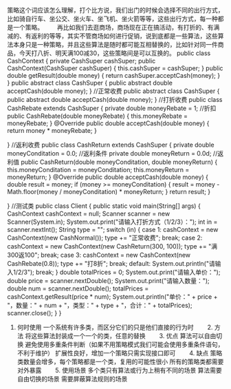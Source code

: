 
策略这个词应该怎么理解，打个比方说，我们出门的时候会选择不同的出行方式，比如骑自行车、坐公交、坐火车、坐飞机、坐火箭等等，这些出行方式，每一种都是一个策略。
　　再比如我们去逛商场，商场现在正在搞活动，有打折的、有满减的、有返利的等等，其实不管商场如何进行促销，说到底都是一些算法，这些算法本身只是一种策略，并且这些算法是随时都可能互相替换的，比如针对同一件商品，今天打八折、明天满100减30，这些策略间是可以互换的。
public class CashContext {
    private CashSuper cashSuper;
    public CashContext(CashSuper cashSuper) {
        this.cashSuper = cashSuper;
    }
    public double getResult(double money) {
        return cashSuper.acceptCash(money);
    }
}
public abstract class CashSuper {
 public abstract double acceptCash(double money);
}
//正常收费
public abstract class CashSuper {
 public abstract double acceptCash(double money);
 }
//打折收费
public class CashRebate extends CashSuper {
    private double moneyRebate = 1;    //折扣
    public CashRebate(double moneyRebate) {
        this.moneyRebate = moneyRebate;
    }
    @Override
    public double acceptCash(double money) {
        return money * moneyRebate;
    }

}
//返利收费
public class CashReturn extends CashSuper {
    private double moneyConditation = 0.0;    //返利条件
    private double moneyReturn = 0.0d;    //返利值
    public CashReturn(double moneyConditation, double moneyReturn) {
        this.moneyConditation = moneyConditation;
        this.moneyReturn = moneyReturn;
    }
    @Override
    public double acceptCash(double money) {
        double result = money;
        if (money >= moneyConditation) {
            result = money - Math.floor(money / moneyConditation) * moneyReturn;
        }
        return result;
    }

}
//测试类
public class Client {
    public static void main(String[] args) {
        CashContext cashContext = null;
        Scanner scanner = new Scanner(System.in);
        System.out.print("请输入打折方式（1/2/3）：");
        int in = scanner.nextInt();
        String type = "";
        switch (in) {
            case 1:
                cashContext = new CashContext(new CashNormal());
                type += "正常收费";
                break;
            case 2:
                cashContext = new CashContext(new CashReturn(300, 100));
                type += "满300返100";
                break;
            case 3:
                cashContext = new CashContext(new CashRebate(0.8));
                type += "打8折";
                break;
            default:
                System.out.println("请输入1/2/3");
                break;
        }
        double totalPrices = 0;
        System.out.print("请输入单价：");
        double price = scanner.nextDouble();
        System.out.print("请输入数量：");
        double num = scanner.nextDouble();
        totalPrices = cashContext.getResult(price * num);
        System.out.println("单价：" + price + "，数量：" + num + "，类型：" + type + "，合计：" + totalPrices);
        scanner.close();
    }
}
1. 何时使用
一个系统有许多类，而区分它们的只是他们直接的行为时
　　2. 方法
将这些算法封装成一个一个的类，任意的替换
　　3. 优点
算法可以自由切换
避免使用多重条件判断（如果不用策略模式我们可能会使用多重条件语句，不利于维护）
扩展性良好，增加一个策略只需实现接口即可
　　4. 缺点
策略类数量会增多，每个策略都是一个类，复用的可能性很小
所有的策略类都需要对外暴露
　　5. 使用场景
多个类只有算法或行为上稍有不同的场景
算法需要自由切换的场景
需要屏蔽算法规则的场景
